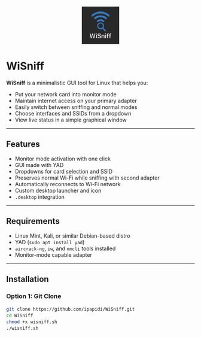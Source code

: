 <p align="center">
  <img src="logo.png" width="100" alt="WiSniff logo"/>
</p>

# WiSniff

**WiSniff** is a minimalistic GUI tool for Linux that helps you:
- Put your network card into monitor mode
- Maintain internet access on your primary adapter
- Easily switch between sniffing and normal modes
- Choose interfaces and SSIDs from a dropdown
- View live status in a simple graphical window

---

## Features
- Monitor mode activation with one click
- GUI made with YAD
- Dropdowns for card selection and SSID
- Preserves normal Wi-Fi while sniffing with second adapter
- Automatically reconnects to Wi-Fi network
- Custom desktop launcher and icon
- `.desktop` integration

---

## Requirements

- Linux Mint, Kali, or similar Debian-based distro
- YAD (`sudo apt install yad`)
- `aircrack-ng`, `iw`, and `nmcli` tools installed
- Monitor-mode capable adapter

---

## Installation

### Option 1: Git Clone

```bash
git clone https://github.com/ipapidi/WiSniff.git
cd WiSniff
chmod +x wisniff.sh
./wisniff.sh
